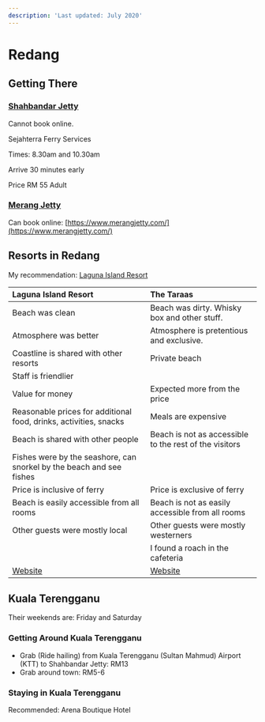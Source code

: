```yaml
---
description: 'Last updated: July 2020'
---
```


# Redang

## Getting There

### [Shahbandar Jetty](https://maps.google.com/?cid=4928973722589136690)

Cannot book online.

Sejahterra Ferry Services

Times: 8.30am and 10.30am

Arrive 30 minutes early

Price RM 55 Adult

### [Merang Jetty](https://maps.google.com/?cid=18423667183007647679)

Can book online: [https://www.merangjetty.com/](https://www.merangjetty.com/)

## Resorts in Redang

My recommendation: [Laguna Island Resort](https://www.lagunaredang.com.my/)

| Laguna Island Resort | The Taraas |
| :--- | :--- |
| Beach was clean | Beach was dirty. Whisky box and other stuff. |
| Atmosphere was better | Atmosphere is pretentious and exclusive. |
| Coastline is shared with other resorts | Private beach |
| Staff is friendlier |  |
| Value for money | Expected more from the price |
| Reasonable prices for additional food, drinks, activities, snacks | Meals are expensive |
| Beach is shared with other people | Beach is not as accessible to the rest of the visitors |
| Fishes were by the seashore, can snorkel by the beach and see fishes |  |
| Price is inclusive of ferry | Price is exclusive of ferry |
| Beach is easily accessible from all rooms | Beach is not as easily accessible from all rooms |
| Other guests were mostly local | Other guests were mostly westerners |
|  | I found a roach in the cafeteria |
| [Website](https://www.lagunaredang.com.my/) | [Website](https://www.thetaaras.com/) |

## Kuala Terengganu

Their weekends are: Friday and Saturday

### Getting Around Kuala Terengganu

* Grab \(Ride hailing\) from Kuala Terengganu \(Sultan Mahmud\) Airport \(KTT\) to Shahbandar Jetty: RM13
* Grab around town: RM5-6

### Staying in Kuala Terengganu

Recommended: Arena Boutique Hotel

